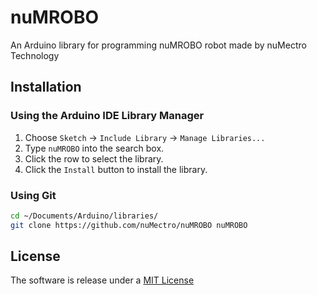 # nuMROBO
An Arduino library for programming nuMROBO robot made by nuMectro Technology

## Installation

### Using the Arduino IDE Library Manager

1. Choose `Sketch` -> `Include Library` -> `Manage Libraries...`
2. Type `nuMROBO` into the search box.
3. Click the row to select the library.
4. Click the `Install` button to install the library.

### Using Git

```sh
cd ~/Documents/Arduino/libraries/
git clone https://github.com/nuMectro/nuMROBO nuMROBO
```

## 

## License
The software is release under a [MIT License]

[MIT License]: https://github.com/nuMectro/nuMROBO/blob/master/LICENSE
